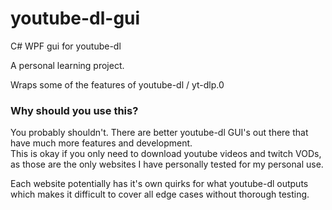 # youtube-dl-gui
C# WPF gui for youtube-dl

A personal learning project.  

Wraps some of the features of youtube-dl / yt-dlp.0

### Why should you use this?
You probably shouldn't. There are better youtube-dl GUI's out there that have much more features and development.  
This is okay if you only need to download youtube videos and twitch VODs, as those are the only websites I have personally tested for my personal use.  

Each website potentially has it's own quirks for what youtube-dl outputs which makes it difficult to cover all edge cases without thorough testing.  
